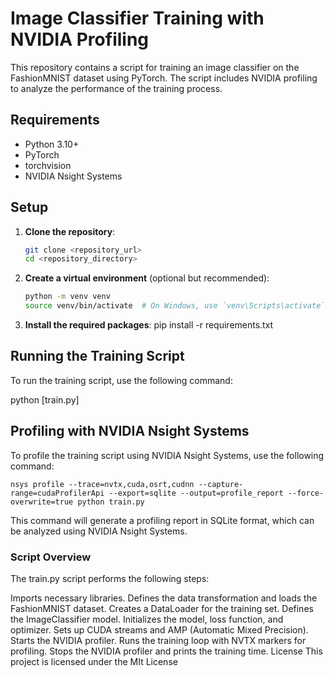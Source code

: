 # Image Classifier Training with NVIDIA Profiling

This repository contains a script for training an image classifier on the FashionMNIST dataset using PyTorch. The script includes NVIDIA profiling to analyze the performance of the training process.

## Requirements

- Python 3.10+
- PyTorch
- torchvision
- NVIDIA Nsight Systems

## Setup

1. **Clone the repository**:
    ```sh
    git clone <repository_url>
    cd <repository_directory>
    ```

2. **Create a virtual environment** (optional but recommended):
    ```sh
    python -m venv venv
    source venv/bin/activate  # On Windows, use `venv\Scripts\activate`
    ```

3. **Install the required packages**:
    pip install -r requirements.txt
    
## Running the Training Script

To run the training script, use the following command:

python [train.py]

## Profiling with NVIDIA Nsight Systems
To profile the training script using NVIDIA Nsight Systems, use the following command:
```
nsys profile --trace=nvtx,cuda,osrt,cudnn --capture-range=cudaProfilerApi --export=sqlite --output=profile_report --force-overwrite=true python train.py
```
This command will generate a profiling report in SQLite format, which can be analyzed using NVIDIA Nsight Systems.

### Script Overview
The train.py script performs the following steps:

Imports necessary libraries.
Defines the data transformation and loads the FashionMNIST dataset.
Creates a DataLoader for the training set.
Defines the ImageClassifier model.
Initializes the model, loss function, and optimizer.
Sets up CUDA streams and AMP (Automatic Mixed Precision).
Starts the NVIDIA profiler.
Runs the training loop with NVTX markers for profiling.
Stops the NVIDIA profiler and prints the training time.
License
This project is licensed under the MIt License
